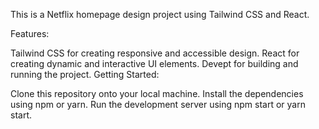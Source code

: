 This is a Netflix homepage design project using Tailwind CSS and React.

 Features:

Tailwind CSS for creating responsive and accessible design.
React for creating dynamic and interactive UI elements.
Devept for building and running the project.
 Getting Started:

Clone this repository onto your local machine.
Install the dependencies using npm or yarn.
Run the development server using npm start or yarn start.

